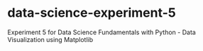 # data-science-experiment-5
Experiment 5 for Data Science Fundamentals with Python - Data Visualization using Matplotlib
